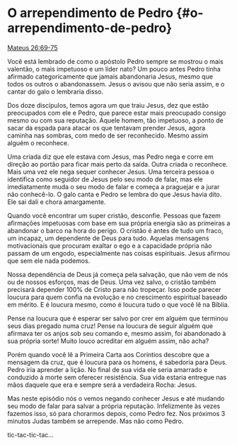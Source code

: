 # O arrependimento de Pedro {#o-arrependimento-de-pedro}

[Mateus 26:69-75](http://bibliaonline.com.br/acf/mt/26/69-75)

Você está lembrado de como o apóstolo Pedro sempre se mostrou o mais valentão, o mais impetuoso e um líder nato? Um pouco antes Pedro tinha afirmado categoricamente que jamais abandonaria Jesus, mesmo que todos os outros o abandonassem. Jesus o avisou que não seria assim, e o cantar do galo o lembraria disso.

Dos doze discípulos, temos agora um que traiu Jesus, dez que estão preocupados com ele e Pedro, que parece estar mais preocupado consigo mesmo ou com sua reputação. Aquele homem, tão impetuoso, a ponto de sacar da espada para atacar os que tentavam prender Jesus, agora caminha nas sombras, com medo de ser reconhecido. Mesmo assim alguém o reconhece.

Uma criada diz que ele estava com Jesus, mas Pedro nega e corre em direção ao portão para ficar mais perto da saída. Outra criada o reconhece. Mais uma vez ele nega sequer conhecer Jesus. Uma terceira pessoa o identifica como seguidor de Jesus pelo seu modo de falar, mas ele imediatamente muda o seu modo de falar e começa a praguejar e a jurar não conhecê-lo. O galo canta e Pedro se lembra do que Jesus havia dito. Ele sai dali e chora amargamente.

Quando você encontrar um super cristão, desconfie. Pessoas que fazem afirmações impetuosas com base em sua própria energia são as primeiras a abandonar o barco na hora do perigo. O cristão é antes de tudo um fraco, um incapaz, um dependente de Deus para tudo. Aquelas mensagens motivacionais que procuram exaltar o ego e a capacidade própria não passam de um engodo, especialmente nas coisas espirituais. Jesus afirmou que sem ele nada podemos.

Nossa dependência de Deus já começa pela salvação, que não vem de nós ou de nossos esforços, mas de Deus. Uma vez salvo, o cristão também precisará depender 100% de Cristo para não tropeçar. Isso pode parecer loucura para quem confia na evolução e no crescimento espiritual baseado em mérito. E é loucura mesmo, como é loucura tudo o que você lê na Bíblia.

Pense na loucura que é esperar ser salvo por crer em alguém que terminou seus dias pregado numa cruz! Pense na loucura de seguir alguém que afirmava ter os anjos sob seu comando e, mesmo assim, foi abandonado à sua própria sorte! Muito louco acreditar em alguém assim, não acha?

Porém quando você lê a Primeira Carta aos Coríntios descobre que a mensagem da cruz, que é loucura para os homens, é sabedoria para Deus. Pedro iria aprender a lição. No final de sua vida ele seria amarrado e conduzido à morte sem oferecer resistência. Sua vida estaria entregue nas mãos daquele que era e sempre será a verdadeira Rocha: Jesus.

Mas neste episódio nós o vemos negando conhecer Jesus e até mudando seu modo de falar para salvar a própria reputação. Infelizmente às vezes fazemos isso, só para chorarmos depois, como Pedro fez. Nos próximos 3 minutos Judas também se arrepende. Mas não como Pedro.

tic-tac-tic-tac...